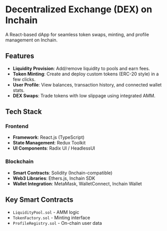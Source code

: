 # Decentralized Exchange (DEX) on Inchain

A React-based dApp for seamless token swaps, minting, and profile management on Inchain.

## Features
- **Liquidity Provision**: Add/remove liquidity to pools and earn fees.
- **Token Minting**: Create and deploy custom tokens (ERC-20 style) in a few clicks.
- **User Profile**: View balances, transaction history, and connected wallet stats.
- **DEX Swaps**: Trade tokens with low slippage using integrated AMM.

## Tech Stack
### Frontend
- **Framework**: React.js (TypeScript)
- **State Management**: Redux Toolkit
- **UI Components**: Radix UI / HeadlessUI

### Blockchain
- **Smart Contracts**: Solidity (Inchain-compatible)
- **Web3 Libraries**: Ethers.js, Inchain SDK
- **Wallet Integration**: MetaMask, WalletConnect, Inchain Wallet

## Key Smart Contracts
- `LiquidityPool.sol` - AMM logic
- `TokenFactory.sol` - Minting interface
- `ProfileRegistry.sol` - On-chain user data
